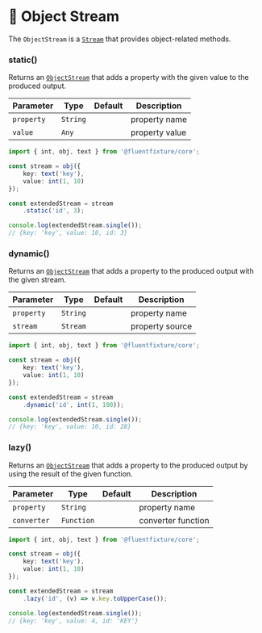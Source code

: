 # 🤎 Object Stream

The `ObjectStream` is a [`Stream`](stream.md) that provides object-related methods.

### static()

Returns an [`ObjectStream`](object-stream.md) that adds a property with the given value to the produced output.

| Parameter   | Type     | Default | Description    |
|-------------|----------| ------- |----------------|
| `property`  | `String` |         | property name  |
| `value`     | `Any`    |         | property value |

```typescript
import { int, obj, text } from '@fluentfixture/core';

const stream = obj({
    key: text('key'),
    value: int(1, 10)
});

const extendedStream = stream
    .static('id', 3);

console.log(extendedStream.single());
// {key: 'key', value: 10, id: 3}
```

### dynamic()

Returns an [`ObjectStream`](object-stream.md) that adds a property to the produced output with the given stream.

| Parameter    | Type       | Default | Description     |
|--------------|------------| ------- |-----------------|
| `property`   | `String`   |         | property name   |
| `stream`     | `Stream`   |         | property source |

```typescript
import { int, obj, text } from '@fluentfixture/core';

const stream = obj({
    key: text('key'),
    value: int(1, 10)
});

const extendedStream = stream
    .dynamic('id', int(1, 100));

console.log(extendedStream.single());
// {key: 'key', value: 10, id: 28}
```

### lazy()

Returns an [`ObjectStream`](object-stream.md) that adds a property to the produced output by using the result of the given function.

| Parameter   | Type       | Default | Description        |
|-------------|------------| ------- |--------------------|
| `property`  | `String`   |         | property name      |
| `converter` | `Function` |         | converter function |

```typescript
import { int, obj, text } from '@fluentfixture/core';

const stream = obj({
    key: text('key'),
    value: int(1, 10)
});

const extendedStream = stream
    .lazy('id', (v) => v.key.toUpperCase());

console.log(extendedStream.single());
// {key: 'key', value: 4, id: 'KEY'}
```
